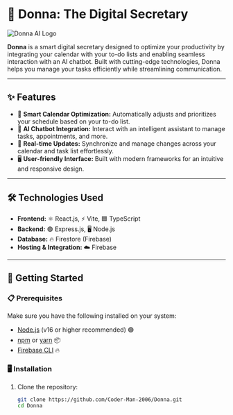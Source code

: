 # 📅 Donna: The Digital Secretary

![Donna AI Logo](https://imgur.com/a/y7XRUSW)

**Donna** is a smart digital secretary designed to optimize your productivity by integrating your calendar with your to-do lists and enabling seamless interaction with an AI chatbot. Built with cutting-edge technologies, Donna helps you manage your tasks efficiently while streamlining communication.

---

## ✨ Features

- 📆 **Smart Calendar Optimization:** Automatically adjusts and prioritizes your schedule based on your to-do list.
- 🤖 **AI Chatbot Integration:** Interact with an intelligent assistant to manage tasks, appointments, and more.
- 🔄 **Real-time Updates:** Synchronize and manage changes across your calendar and task list effortlessly.
- 🖥️ **User-friendly Interface:** Built with modern frameworks for an intuitive and responsive design.

---

## 🛠️ Technologies Used

- **Frontend:** ⚛️ React.js, ⚡ Vite, 🟦 TypeScript
- **Backend:** 🟢 Express.js, 🖥️ Node.js
- **Database:** 🔥 Firestore (Firebase)
- **Hosting & Integration:** ☁️ Firebase

---

## 🚀 Getting Started

### 📋 Prerequisites

Make sure you have the following installed on your system:
- [Node.js](https://nodejs.org/) (v16 or higher recommended) 🟢
- [npm](https://www.npmjs.com/) or [yarn](https://yarnpkg.com/) 📦
- [Firebase CLI](https://firebase.google.com/docs/cli) 🔥

### 🖥️ Installation

1. Clone the repository:
   ```bash
   git clone https://github.com/Coder-Man-2006/Donna.git
   cd Donna
